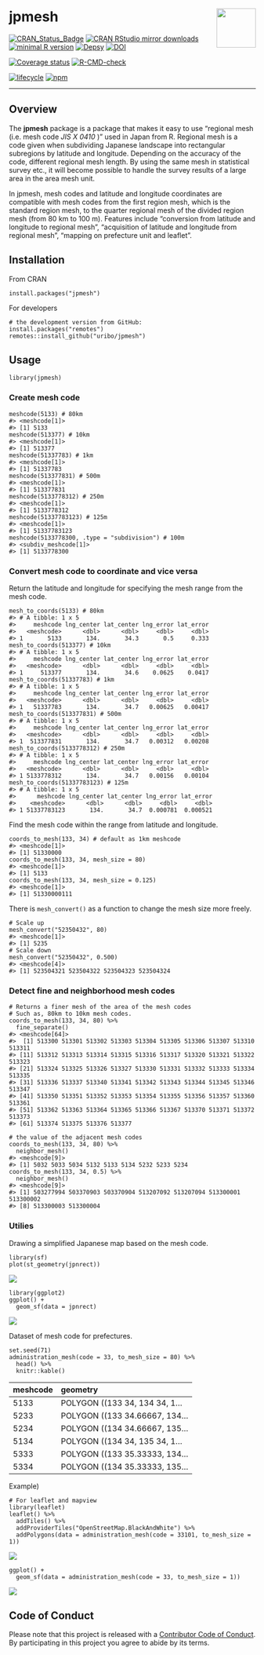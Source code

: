 
<!-- README.md is generated from README.Rmd. Please edit that file -->

# jpmesh <img src="man/figures/logo.png" align="right" width="80px" />

[![CRAN\_Status\_Badge](https://www.r-pkg.org/badges/version/jpmesh)](https://cran.r-project.org/package=jpmesh)
[![CRAN RStudio mirror
downloads](https://cranlogs.r-pkg.org/badges/jpmesh?color=FF5254)](https://cran.r-project.org/package=jpmesh)
[![minimal R
version](https://img.shields.io/badge/R%3E%3D-3.1.0-blue.svg)](https://cran.r-project.org/)
[![Depsy](http://depsy.org/api/package/cran/jpmesh/badge.svg)](http://depsy.org/package/r/jpmesh)
[![DOI](https://zenodo.org/badge/DOI/10.5281/zenodo.3727438.svg)](https://doi.org/10.5281/zenodo.3727438)

[![Coverage
status](https://codecov.io/gh/uribo/jpmesh/branch/master/graph/badge.svg)](https://codecov.io/github/uribo/jpmesh?branch=master)
[![R-CMD-check](https://github.com/uribo/jpmesh/workflows/R-CMD-check/badge.svg)](https://github.com/uribo/jpmesh/actions?query=workflow%3AR-CMD-check)

[![lifecycle](https://img.shields.io/badge/lifecycle-maturing-blue.svg?style=for-the-badge)](https://www.tidyverse.org/lifecycle/#maturing)
[![npm](https://img.shields.io/npm/l/express.svg?style=for-the-badge)](https://github.com/uribo/jpmesh)

------------------------------------------------------------------------

## Overview

The **jpmesh** package is a package that makes it easy to use “regional
mesh (i.e. mesh code *JIS X 0410* )” used in Japan from R. Regional mesh
is a code given when subdividing Japanese landscape into rectangular
subregions by latitude and longitude. Depending on the accuracy of the
code, different regional mesh length. By using the same mesh in
statistical survey etc., it will become possible to handle the survey
results of a large area in the area mesh unit.

In jpmesh, mesh codes and latitude and longitude coordinates are
compatible with mesh codes from the first region mesh, which is the
standard region mesh, to the quarter regional mesh of the divided region
mesh (from 80 km to 100 m). Features include “conversion from latitude
and longitude to regional mesh”, “acquisition of latitude and longitude
from regional mesh”, “mapping on prefecture unit and leaflet”.

## Installation

From CRAN

    install.packages("jpmesh")

For developers

    # the development version from GitHub:
    install.packages("remotes")
    remotes::install_github("uribo/jpmesh")

## Usage

    library(jpmesh)

### Create mesh code

    meshcode(5133) # 80km
    #> <meshcode[1]>
    #> [1] 5133
    meshcode(513377) # 10km
    #> <meshcode[1]>
    #> [1] 513377
    meshcode(51337783) # 1km
    #> <meshcode[1]>
    #> [1] 51337783
    meshcode(513377831) # 500m
    #> <meshcode[1]>
    #> [1] 513377831
    meshcode(5133778312) # 250m
    #> <meshcode[1]>
    #> [1] 5133778312
    meshcode(51337783123) # 125m
    #> <meshcode[1]>
    #> [1] 51337783123
    meshcode(5133778300, .type = "subdivision") # 100m
    #> <subdiv_meshcode[1]>
    #> [1] 5133778300

### Convert mesh code to coordinate and vice versa

Return the latitude and longitude for specifying the mesh range from the
mesh code.

    mesh_to_coords(5133) # 80km
    #> # A tibble: 1 x 5
    #>     meshcode lng_center lat_center lng_error lat_error
    #>   <meshcode>      <dbl>      <dbl>     <dbl>     <dbl>
    #> 1       5133       134.       34.3       0.5     0.333
    mesh_to_coords(513377) # 10km
    #> # A tibble: 1 x 5
    #>     meshcode lng_center lat_center lng_error lat_error
    #>   <meshcode>      <dbl>      <dbl>     <dbl>     <dbl>
    #> 1     513377       134.       34.6    0.0625    0.0417
    mesh_to_coords(51337783) # 1km
    #> # A tibble: 1 x 5
    #>     meshcode lng_center lat_center lng_error lat_error
    #>   <meshcode>      <dbl>      <dbl>     <dbl>     <dbl>
    #> 1   51337783       134.       34.7   0.00625   0.00417
    mesh_to_coords(513377831) # 500m
    #> # A tibble: 1 x 5
    #>     meshcode lng_center lat_center lng_error lat_error
    #>   <meshcode>      <dbl>      <dbl>     <dbl>     <dbl>
    #> 1  513377831       134.       34.7   0.00312   0.00208
    mesh_to_coords(5133778312) # 250m
    #> # A tibble: 1 x 5
    #>     meshcode lng_center lat_center lng_error lat_error
    #>   <meshcode>      <dbl>      <dbl>     <dbl>     <dbl>
    #> 1 5133778312       134.       34.7   0.00156   0.00104
    mesh_to_coords(51337783123) # 125m
    #> # A tibble: 1 x 5
    #>      meshcode lng_center lat_center lng_error lat_error
    #>    <meshcode>      <dbl>      <dbl>     <dbl>     <dbl>
    #> 1 51337783123       134.       34.7  0.000781  0.000521

Find the mesh code within the range from latitude and longitude.

    coords_to_mesh(133, 34) # default as 1km meshcode
    #> <meshcode[1]>
    #> [1] 51330000
    coords_to_mesh(133, 34, mesh_size = 80)
    #> <meshcode[1]>
    #> [1] 5133
    coords_to_mesh(133, 34, mesh_size = 0.125)
    #> <meshcode[1]>
    #> [1] 51330000111

There is `mesh_convert()` as a function to change the mesh size more
freely.

    # Scale up
    mesh_convert("52350432", 80)
    #> <meshcode[1]>
    #> [1] 5235
    # Scale down
    mesh_convert("52350432", 0.500)
    #> <meshcode[4]>
    #> [1] 523504321 523504322 523504323 523504324

### Detect fine and neighborhood mesh codes

    # Returns a finer mesh of the area of the mesh codes
    # Such as, 80km to 10km mesh codes.
    coords_to_mesh(133, 34, 80) %>% 
      fine_separate()
    #> <meshcode[64]>
    #>  [1] 513300 513301 513302 513303 513304 513305 513306 513307 513310 513311
    #> [11] 513312 513313 513314 513315 513316 513317 513320 513321 513322 513323
    #> [21] 513324 513325 513326 513327 513330 513331 513332 513333 513334 513335
    #> [31] 513336 513337 513340 513341 513342 513343 513344 513345 513346 513347
    #> [41] 513350 513351 513352 513353 513354 513355 513356 513357 513360 513361
    #> [51] 513362 513363 513364 513365 513366 513367 513370 513371 513372 513373
    #> [61] 513374 513375 513376 513377

    # the value of the adjacent mesh codes
    coords_to_mesh(133, 34, 80) %>% 
      neighbor_mesh()
    #> <meshcode[9]>
    #> [1] 5032 5033 5034 5132 5133 5134 5232 5233 5234
    coords_to_mesh(133, 34, 0.5) %>% 
      neighbor_mesh()
    #> <meshcode[9]>
    #> [1] 503277994 503370903 503370904 513207092 513207094 513300001 513300002
    #> [8] 513300003 513300004

### Utilies

Drawing a simplified Japanese map based on the mesh code.

    library(sf)
    plot(st_geometry(jpnrect))

![](man/figures/README-jpn_simple_map_sf-1.png)<!-- -->

    library(ggplot2)
    ggplot() +
      geom_sf(data = jpnrect)

![](man/figures/README-jpn_simple_map-1.png)<!-- -->

Dataset of mesh code for prefectures.

    set.seed(71)
    administration_mesh(code = 33, to_mesh_size = 80) %>% 
      head() %>% 
      knitr::kable()

| meshcode | geometry                     |
|:---------|:-----------------------------|
| 5133     | POLYGON ((133 34, 134 34, 1… |
| 5233     | POLYGON ((133 34.66667, 134… |
| 5234     | POLYGON ((134 34.66667, 135… |
| 5134     | POLYGON ((134 34, 135 34, 1… |
| 5333     | POLYGON ((133 35.33333, 134… |
| 5334     | POLYGON ((134 35.33333, 135… |

Example)

    # For leaflet and mapview
    library(leaflet)
    leaflet() %>% 
      addTiles() %>% 
      addProviderTiles("OpenStreetMap.BlackAndWhite") %>% 
      addPolygons(data = administration_mesh(code = 33101, to_mesh_size = 1))

![](man/figures/README-mesh_pref_33_leaflet-1.png)

    ggplot() + 
      geom_sf(data = administration_mesh(code = 33, to_mesh_size = 1))

![](man/figures/README-mesh_pref33_map-1.png)

## Code of Conduct

Please note that this project is released with a [Contributor Code of
Conduct](.github/CODE_OF_CONDUCT.md). By participating in this project
you agree to abide by its terms.
